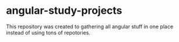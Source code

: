 # angular-study-projects

This repository was created to gathering all angular stuff in one place instead of using tons of repotories.

